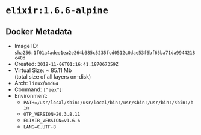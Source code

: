 # `elixir:1.6.6-alpine`

## Docker Metadata

- Image ID: `sha256:1f01a4adee1ea2e264b385c5235fcd0512c0dae53f6bf65ba71da9944218c40d`
- Created: `2018-11-06T01:16:41.187067359Z`
- Virtual Size: ~ 85.11 Mb  
  (total size of all layers on-disk)
- Arch: `linux`/`amd64`
- Command: `["iex"]`
- Environment:
  - `PATH=/usr/local/sbin:/usr/local/bin:/usr/sbin:/usr/bin:/sbin:/bin`
  - `OTP_VERSION=20.3.8.11`
  - `ELIXIR_VERSION=v1.6.6`
  - `LANG=C.UTF-8`
